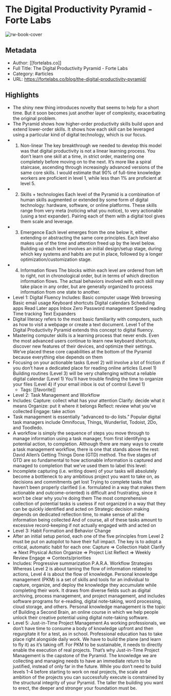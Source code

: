 # The Digital Productivity Pyramid - Forte Labs

![rw-book-cover](https://readwise-assets.s3.amazonaws.com/static/images/article0.00998d930354.png)

## Metadata
- Author: [[fortelabs.co]]
- Full Title: The Digital Productivity Pyramid - Forte Labs
- Category: #articles
- URL: https://fortelabs.co/blog/the-digital-productivity-pyramid/

## Highlights
- The shiny new thing introduces novelty that seems to help for a short time. But it soon becomes just another layer of complexity, exacerbating the original problem.
- The Pyramid shows how higher-order productivity skills build upon and extend lower-order skills. It shows how each skill can be leveraged using a particular kind of digital technology, which is our focus.
- 1. Non-linear
  The key breakthrough we needed to develop this model was that digital productivity is not a linear learning process. You don’t learn one skill at a time, in strict order, mastering one completely before moving on to the next.
  It’s more like a spiral staircase, ascending through increasingly advanced versions of the same core skills. I would estimate that 90% of full-time knowledge workers are proficient in level 1, while less than 1% are proficient at level 5.
- 2. Skills + technologies
  Each level of the Pyramid is a combination of human skills augmented or extended by some form of digital technology: hardware, software, or online platforms.
  These skills range from very meta (noticing what you notice), to very actionable (using a text expander). Pairing each of them with a digital tool gives them scale and leverage.
- 3. Emergence
  Each level emerges from the one below it, either extending or abstracting the same core principles. Each level also makes use of the time and attention freed up by the level below.
  Building up each level involves an initial design/setup stage, during which key systems and habits are put in place, followed by a longer optimization/customization stage.
- 4. Information flows
  The blocks within each level are ordered from left to right, not in chronological order, but in terms of which direction information flows. The actual behaviors involved with each skill may take place in any order, but are generally organized to process information from one state to another.
- Level 1: Digital Fluency
  Includes:
  Basic computer usage
  Web browsing
  Basic email usage
  Keyboard shortcuts
  Digital calendars
  Scheduling apps
  Read Later apps
  Inbox Zero
  Password management
  Speed reading
  Time tracking
  Text Expanders
- Digital literacy refers to the most basic familiarity with computers, such as how to visit a webpage or create a text document. Level 1 of the Digital Productivity Pyramid extends this concept to digital fluency.
- Mastering computer skills is a learning process that never ends. Even the most advanced users continue to learn new keyboard shortcuts, discover new features of their devices, and optimize their settings.
  We’ve placed these core capabilities at the bottom of the Pyramid because everything else depends on them
- Focusing on your actionable tasks (Level 2) will involve a lot of friction if you don’t have a dedicated place for reading online articles (Level 1)
  Building routines (Level 3) will be very challenging without a reliable digital calendar (Level 1)
  You’ll have trouble finding the time to organize your files (Level 4) if your email inbox is out of control (Level 1)
    - Tags: [[favorite]] 
- Level 2: Task Management and Workflow
- Includes:
  Capture: collect what has your attention
  Clarify: decide what it means
  Organize: put it where it belongs
  Reflect: review what you’ve collected
  Engage: take action
- Task management is essentially “advanced to-do lists.” Popular digital task managers include Omnifocus, Things, Wunderlist, Todoist, 2Do, and Toodledo.
- A workflow is simply the sequence of steps you move through to manage information using a task manager, from first identifying a potential action, to completion.
  Although there are many ways to create a task management workflow, there is one that stands above the rest: David Allen’s Getting Things Done (GTD) method. The five stages of GTD are so fundamental to how actionable information is captured and managed to completion that we’ve used them to label this level:
- Incomplete capturing (i.e. writing down) of your tasks will absolutely become a bottleneck to any ambitious project you want to take on, as decisions and commitments get lost
  Trying to complete tasks that haven’t been properly clarified (i.e. formulated in a way that makes them actionable and outcome-oriented) is difficult and frustrating, since it won’t be clear why you’re doing them
  The most comprehensive collection of potential tasks is useless if not organized in a way that they can be quickly identified and acted on
  Strategic decision making depends on dedicated reflection time, to make sense of all the information being collected
  And of course, all of these tasks amount to excessive record-keeping if not actually engaged with and acted on
- Level 3: Habit Formation and Behavior Change
- After an initial setup period, each one of the five principles from Level 2 must be put on autopilot to have their full impact. The key is to adopt a critical, automatic habit for each one:
  Capture => Collection Habit
  Clarify => Next Physical Action
  Organize => Project List
  Reflect => Weekly Review
  Engage => Contexts/priorities
- Includes:
  Progressive summarization
  P.A.R.A.
  Workflow Strategies
  Whereas Level 2 is about taming the flow of information related to actions, Level 4 is about the flow of knowledge.
  Personal knowledge management (PKM) is a set of skills and tools for an individual to capture, organize, and deploy the knowledge they accumulate while completing their work. It draws from diverse fields such as digital archiving, process management, and project management, and includes software programs for e-reading, digital note-taking, word processing, cloud storage, and others.
  Personal knowledge management is the topic of Building a Second Brain, an online course in which we help people unlock their creative potential using digital note-taking software.
- Level 5: Just-in-Time Project Management
  As working professionals, we don’t have time to consume a body of knowledge upfront and then regurgitate it for a test, as in school. Professional education has to take place right alongside daily work. We have to build the plane (and learn to fly it) as it’s taking off.
  For PKM to be sustainable, it needs to directly enable the execution of real projects. That’s why Just-in-Time Project Management is the capstone of the Pyramid. The knowledge we are collecting and managing needs to have an immediate return to be justified, instead of only far in the future.
  While you don’t need to build levels 1-4 before starting to work on real projects, the scale and ambition of the projects you can successfully execute is constrained by the structural integrity of your Pyramid. The taller the building you want to erect, the deeper and stronger your foundation must be.
